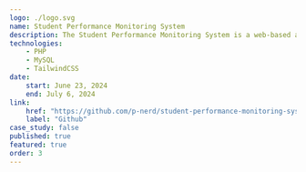 ```yaml
---
logo: ./logo.svg
name: Student Performance Monitoring System
description: The Student Performance Monitoring System is a web-based application built with raw PHP.
technologies:
    - PHP
    - MySQL
    - TailwindCSS
date:
    start: June 23, 2024
    end: July 6, 2024
link:
    href: "https://github.com/p-nerd/student-performance-monitoring-system"
    label: "Github"
case_study: false
published: true
featured: true
order: 3
---
```

